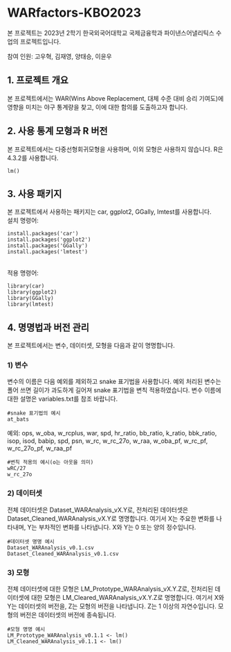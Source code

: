 # WARfactors-KBO2023
<p>본 프로젝트는 2023년 2학기 한국외국어대학교 국제금융학과 파이낸스어낼리틱스 수업의 프로젝트입니다.</p>
<p>참여 인원: 고우혁, 김재영, 양태승, 이윤우</p>
<h2>1. 프로젝트 개요</h2>
<p>본 프로젝트에서는 WAR(Wins Above Replacement, 대체 수준 대비 승리 기여도)에 영향을 미치는 야구 통계량을 찾고, 이에 대한 함의를 도출하고자 합니다.</p>
<h2>2. 사용 통계 모형과 R 버전</h2>
<p>본 프로젝트에서는 다중선형회귀모형을 사용하며, 이외 모형은 사용하지 않습니다. R은 4.3.2를 사용합니다.<br>
<pre><code>lm()</code></pre>
<h2>3. 사용 패키지</h2>
본 프로젝트에서 사용하는 패키지는 car, ggplot2, GGally, lmtest를 사용합니다.<br>
설치 명령어:<br>
<pre><code>install.packages('car')
install.packages('ggplot2')
install.packages('GGally')
install.packages('lmtest')</code></pre>
<br>
적용 명령어:<br>
<pre><code>library(car)
library(ggplot2)
library(GGally)
library(lmtest)</code></pre>
</p>
<h2>4. 명명법과 버전 관리</h2>
<p>본 프로젝트에서는 변수, 데이터셋, 모형을 다음과 같이 명명합니다.</p>
<h3>1) 변수</h3>
<p>변수의 이름은 다음 예외를 제외하고 snake 표기법을 사용합니다. 예외 처리된 변수는 폴어 쓰면 길이가 과도하게 길어져 snake 표기법을 변칙 적용하였습니다. 변수 이름에 대한 설명은 variables.txt를 참조 바랍니다.<br>
<pre><code>#snake 표기법의 예시
at_bats</code></pre>
예외: ops, w_oba, w_rcplus, war, spd, hr_ratio, bb_ratio, k_ratio, bbk_ratio, isop, isod, babip, spd, psn, w_rc, w_rc_27o, w_raa, w_oba_pf, w_rc_pf, w_rc_27o_pf, w_raa_pf<br>
<pre><code>#변칙 적용의 예시(o는 아웃을 의미)
wRC/27
w_rc_27o</code></pre>
</p>
<h3>2) 데이터셋</h3>
<p>전체 데이터셋은 Dataset_WARAnalysis_vX.Y로, 전처리된 데이터셋은 Dataset_Cleaned_WARAnalysis_vX.Y로 명명합니다. 여기서 X는 주요한 변화를 나타내며, Y는 부차적인 변화를 나타냅니다. X와 Y는 0 또는 양의 정수입니다.<br>
<pre><code>#데이터셋 명명 예시
Dataset_WARAnalysis_v0.1.csv
Dataset_Cleaned_WARAnalysis_v0.1.csv</code></pre>
</p>
<h3>3) 모형</h3>
<p>전체 데이터셋에 대한 모형은 LM_Prototype_WARAnalysis_vX.Y.Z로, 전처리된 데이터셋에 대한 모형은  LM_Cleared_WARAnalysis_vX.Y.Z로 명명합니다. 여기서 X와 Y는 데이터셋의 버전을, Z는 모형의 버전을 나타냅니다. Z는 1 이상의 자연수입니다. 모형의 버전은 데이터셋의 버전에 종속됩니다.<br>
<pre><code>#모형 명명 예시
LM_Prototype_WARAnalysis_v0.1.1 <- lm()
LM_Cleaned_WARAnalysis_v0.1.1 <- lm()</code></pre>
</p>
